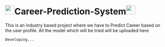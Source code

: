 # <img src="https://media.giphy.com/media/iY8CRBdQXODJSCERIr/giphy.gif" width="30px">Career-Prediction-System<img src="https://media.giphy.com/media/iY8CRBdQXODJSCERIr/giphy.gif" width="30px">
This is an industry based project where we have to Predict Career based on the user profile.
All the model  which will be tried will be uploaded here

`Developing...`
